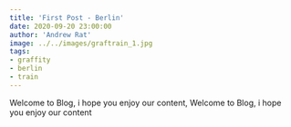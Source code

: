 ```yaml
---
title: 'First Post - Berlin'
date: 2020-09-20 23:00:00
author: 'Andrew Rat'
image: ../../images/graftrain_1.jpg
tags:
- graffity
- berlin
- train
---
```


Welcome to Blog, i hope you enjoy our content, Welcome to Blog, i hope you enjoy our content